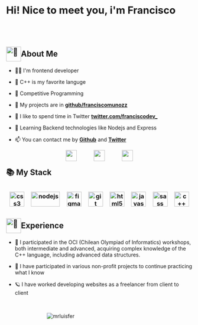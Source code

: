 <h1 style="font-size: 1.7rem; font-weight: bold; text-align: left;" align='center'>Hi! Nice to meet you, i'm Francisco</h1>

<br><br>
<h2 style="display: flex; align-items: center; margin-bottom: 1rem;"><img style="width: 40px; margin: 0;" src="./assets/Octocat/Octocat.png" alt="🌟" width='40' /> About Me</h2>

- 👨‍💻 I'm frontend developer

- 🌱 C++ is my favorite languge

- 🧩 Competitive Programming

- 🌟 My projects are in **[github/franciscomunozz](https://github.com/franciscomunozz?tab=repositories)**

- 💬 I like to spend time in Twitter **[twitter.com/franciscodev_](https://twitter.com/franciscodev_?s=09)**

- 📝 Learning Backend technologies like Nodejs and Express

- 📫 You can contact me by  **[Github](https://github.com/franciscomunozz)** and **[Twitter](https://twitter.com/franciscodev_)**
<div align='center' style="display: flex; flex-wrap: wrap; justify-content: center; align-items: flex-start; column-gap: 20px;">
<a margin='0 0.8rem' style="margin: 0 0.8rem; outline: none;" href="https://twitter.com/franciscodev_" target="_blank"><img src="./assets/social-media/twitter.svg" width="30"  /></a>
<a margin='0 0.8rem' style="margin: 0 0.8rem; outline: none;" href='mailto:undefined21@protonmail.com' target='_blank'><img src="./assets/social-media/gmail.svg" width="30"/></a>
<a margin='0 0.8rem' style="margin: 0 0.8rem; outline: none;" href="https://discord.gg/dzsa2PG6Cw" target="_blank" ><img src="./assets/discord.svg" width='30'></a>
</div>


<h2 style="margin: 1rem 0;">📚 My Stack<h3>
<p align='center' style="text-align: center; display: flex; justify-content: space-around; flex-wrap: wrap; margin-top: 2rem; margin-bottom: 2rem;">
<img src="./assets/css3.svg" alt="css3" width="40" height="40"/> 
<img src="https://upload.wikimedia.org/wikipedia/commons/thumb/d/d9/Node.js_logo.svg/590px-Node.js_logo.svg.png" alt="nodejs" width="78" height="40"/>
<img src="https://www.vectorlogo.zone/logos/figma/figma-icon.svg" alt="figma" width="40" height="40"/> 
<img src="./assets/git.svg" alt="git" width="40" height="40"/>
<img src="./assets/html.svg" alt="html5" width="40" height="40"/>
<img src="./assets/javascript.svg" alt="javascript" width="40" height="40"/> 
<img src="./assets/sass.svg" alt="sass" width="40" height="40"/> 
<img src="https://upload.wikimedia.org/wikipedia/commons/thumb/1/18/ISO_C%2B%2B_Logo.svg/306px-ISO_C%2B%2B_Logo.svg.png" alt="c++" widht="40" height="40"/>
</p>

 <h2 style="display: flex; align-items: center; margin-bottom: 1rem;"><img style="width: 40px; margin: 0;" src="./assets/Octocat/Octocat.png" alt="🌟" width='70' /> Experience</h2>

- 👀 I participated in the OCI (Chilean Olympiad of Informatics) workshops, both intermediate and advanced, acquiring complex knowledge of the C++ language, including advanced data structures.

- 👾 I have participated in various non-profit projects to continue practicing what I know
  
- 🪐 I have worked developing websites as a freelancer from client to client

  
<div style="display: flex; flex-direction: row; justify-content: space-around; text-align: center; align-items: center; flex-wrap: wrap;">
  <div>
    <br>
  <p>&nbsp;<img align="center" src="https://github-readme-stats.vercel.app/api?username=franciscomunozz&show_icons=true&theme=vue" alt="mrluisfer" /></p>
  </div>
  <div>
  </div>
</div>
